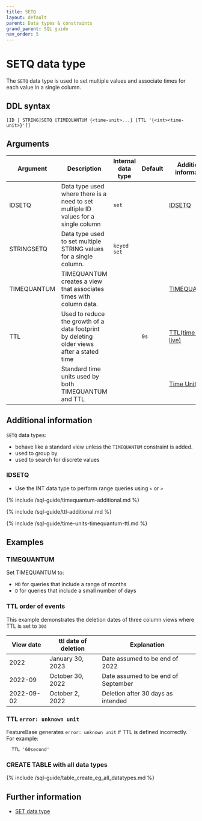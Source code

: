 ```yaml
---
title: SETQ
layout: default
parent: Data types & constraints
grand_parent: SQL guide
nav_order: 5
---
```


# SETQ data type

The `SETQ` data type is used to set multiple values and associate times for each value in a single column.

## DDL syntax

```
[ID | STRING]SETQ [TIMEQUANTUM {<time-unit>...} [TTL '{<int><time-unit>}']]
```

## Arguments

| Argument | Description | Internal data type | Default | Additional information |
|---|---|---|---|---|
| IDSETQ | Data type used where there is a need to set multiple ID values for a single column | `set` |  | [IDSETQ](#idsetq) |
| STRINGSETQ | Data type used to set multiple STRING values for a single column. | `keyed set` |  |  |
| TIMEQUANTUM | TIMEQUANTUM creates a view that associates times with column data. |  |  | [TIMEQUANTUM](#timequantum) |
| TTL | Used to reduce the growth of a data footprint by deleting older views after a stated time |  | `0s` | [TTL(time to live)](#ttl-time-to-live) |
| <time-unit> | Standard time units used by both TIMEQUANTUM and TTL |  |  | [Time Units](#time-units) |

## Additional information

`SETQ` data types:
* behave like a standard view unless the `TIMEQUANTUM` constraint is added.
* used to group by
* used to search for discrete values

### IDSETQ

* Use the INT data type to perform range queries using `<` or `>`

{% include /sql-guide/timequantum-additional.md %}

{% include /sql-guide/ttl-additional.md %}

{% include /sql-guide/time-units-timequantum-ttl.md %}

## Examples

### TIMEQUANTUM

Set TIMEQUANTUM to:
* `MD` for queries that include a range of months
* `D` for queries that include a small number of days

### TTL order of events

This example demonstrates the deletion dates of three column views where TTL is set to `30d`

| View date | ttl date of deletion | Explanation |
|---|---|---|
| 2022 | January 30, 2023 | Date assumed to be end of 2022 |
| 2022-09 | October 30, 2022 | Date assumed to be end of September |
| 2022-09-02 | October 2, 2022 | Deletion after 30 days as intended |

### TTL `error: unknown unit`

FeatureBase generates `error: unknown unit` if TTL is defined incorrectly. For example:

```
  TTL '60second'
```

### CREATE TABLE with all data types

{% include /sql-guide/table_create_eg_all_datatypes.md %}

## Further information

* [SET data type](/docs/sql-guide/data-types/data-type-set)
